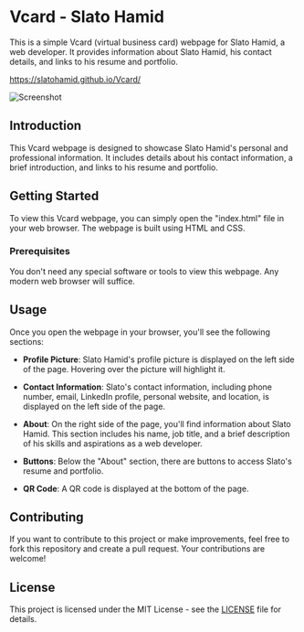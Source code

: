 # Vcard - Slato Hamid

This is a simple Vcard (virtual business card) webpage for Slato Hamid, a web developer. It provides information about Slato Hamid, his contact details, and links to his resume and portfolio.

https://slatohamid.github.io/Vcard/

![Screenshot](https://github.com/slatohamid/Vcard/assets/117818692/732bb06d-8fe8-4b6f-8649-23dbd80adb47)


## Introduction

This Vcard webpage is designed to showcase Slato Hamid's personal and professional information. It includes details about his contact information, a brief introduction, and links to his resume and portfolio.

## Getting Started

To view this Vcard webpage, you can simply open the "index.html" file in your web browser. The webpage is built using HTML and CSS.

### Prerequisites

You don't need any special software or tools to view this webpage. Any modern web browser will suffice.

## Usage

Once you open the webpage in your browser, you'll see the following sections:

- **Profile Picture**: Slato Hamid's profile picture is displayed on the left side of the page. Hovering over the picture will highlight it.

- **Contact Information**: Slato's contact information, including phone number, email, LinkedIn profile, personal website, and location, is displayed on the left side of the page.

- **About**: On the right side of the page, you'll find information about Slato Hamid. This section includes his name, job title, and a brief description of his skills and aspirations as a web developer.

- **Buttons**: Below the "About" section, there are buttons to access Slato's resume and portfolio.

- **QR Code**: A QR code is displayed at the bottom of the page.

## Contributing

If you want to contribute to this project or make improvements, feel free to fork this repository and create a pull request. Your contributions are welcome!

## License

This project is licensed under the MIT License - see the [LICENSE](LICENSE) file for details.

